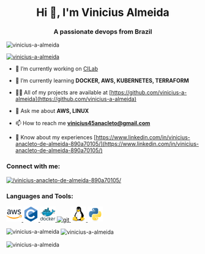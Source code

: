 <h1 align="center">Hi 👋, I'm Vinicius Almeida</h1>
<h3 align="center">A passionate devops from Brazil</h3>

<p align="left"> <img src="https://komarev.com/ghpvc/?username=vinicius-a-almeida&label=Profile%20views&color=0e75b6&style=flat" alt="vinicius-a-almeida" /> </p>

<p align="left"> <a href="https://github.com/ryo-ma/github-profile-trophy"><img src="https://github-profile-trophy.vercel.app/?username=vinicius-a-almeida" alt="vinicius-a-almeida" /></a> </p>

- 🔭 I’m currently working on [CILab](https://github.com/cilab-ufersa)

- 🌱 I’m currently learning **DOCKER, AWS, KUBERNETES, TERRAFORM**

- 👨‍💻 All of my projects are available at [https://github.com/vinicius-a-almeida](https://github.com/vinicius-a-almeida)

- 💬 Ask me about **AWS, LINUX**

- 📫 How to reach me **vinicius45anacleto@gmail.com**

- 📄 Know about my experiences [https://www.linkedin.com/in/vinicius-anacleto-de-almeida-890a70105/](https://www.linkedin.com/in/vinicius-anacleto-de-almeida-890a70105/)

<h3 align="left">Connect with me:</h3>
<p align="left">
<a href="https://linkedin.com/in//vinicius-anacleto-de-almeida-890a70105/" target="blank"><img align="center" src="https://raw.githubusercontent.com/rahuldkjain/github-profile-readme-generator/master/src/images/icons/Social/linked-in-alt.svg" alt="/vinicius-anacleto-de-almeida-890a70105/" height="30" width="40" /></a>
</p>

<h3 align="left">Languages and Tools:</h3>
<p align="left"> <a href="https://aws.amazon.com" target="_blank" rel="noreferrer"> <img src="https://raw.githubusercontent.com/devicons/devicon/master/icons/amazonwebservices/amazonwebservices-original-wordmark.svg" alt="aws" width="40" height="40"/> </a> <a href="https://www.cprogramming.com/" target="_blank" rel="noreferrer"> <img src="https://raw.githubusercontent.com/devicons/devicon/master/icons/c/c-original.svg" alt="c" width="40" height="40"/> </a> <a href="https://www.docker.com/" target="_blank" rel="noreferrer"> <img src="https://raw.githubusercontent.com/devicons/devicon/master/icons/docker/docker-original-wordmark.svg" alt="docker" width="40" height="40"/> </a> <a href="https://git-scm.com/" target="_blank" rel="noreferrer"> <img src="https://www.vectorlogo.zone/logos/git-scm/git-scm-icon.svg" alt="git" width="40" height="40"/> </a> <a href="https://www.linux.org/" target="_blank" rel="noreferrer"> <img src="https://raw.githubusercontent.com/devicons/devicon/master/icons/linux/linux-original.svg" alt="linux" width="40" height="40"/> </a> <a href="https://www.python.org" target="_blank" rel="noreferrer"> <img src="https://raw.githubusercontent.com/devicons/devicon/master/icons/python/python-original.svg" alt="python" width="40" height="40"/> </a> </p>

<p><img align="left" src="https://github-readme-stats.vercel.app/api/top-langs?username=vinicius-a-almeida&show_icons=true&locale=en&layout=compact" alt="vinicius-a-almeida" /></p>

<p>&nbsp;<img align="center" src="https://github-readme-stats.vercel.app/api?username=vinicius-a-almeida&show_icons=true&locale=en" alt="vinicius-a-almeida" /></p>

<p><img align="center" src="https://github-readme-streak-stats.herokuapp.com/?user=vinicius-a-almeida&" alt="vinicius-a-almeida" /></p>
